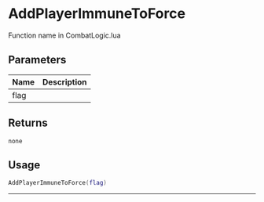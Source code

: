 # AddPlayerImmuneToForce

Function name in CombatLogic.lua

## Parameters

| Name | Description |
| ---- | ----------- |
| flag |             |

## Returns

`none`

## Usage

```lua
AddPlayerImmuneToForce(flag)
```

---
